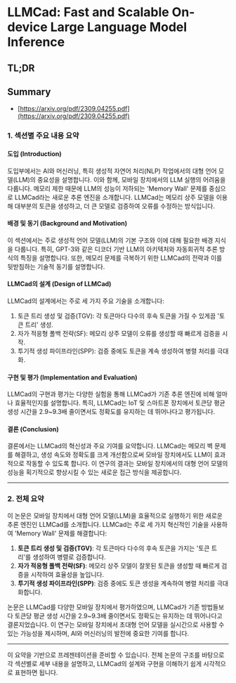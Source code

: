 # LLMCad: Fast and Scalable On-device Large Language Model Inference
## TL;DR
## Summary
- [https://arxiv.org/pdf/2309.04255.pdf](https://arxiv.org/pdf/2309.04255.pdf)

### 1. 섹션별 주요 내용 요약

#### 도입 (Introduction)
도입부에서는 AI와 머신러닝, 특히 생성적 자연어 처리(NLP) 작업에서의 대형 언어 모델(LLM)의 중요성을 설명합니다. 이와 함께, 모바일 장치에서의 LLM 실행의 어려움을 다룹니다. 메모리 제한 때문에 LLM의 성능이 저하되는 'Memory Wall' 문제를 중심으로 LLMCad라는 새로운 추론 엔진을 소개합니다. LLMCad는 메모리 상주 모델을 이용해 대부분의 토큰을 생성하고, 더 큰 모델로 검증하여 오류를 수정하는 방식입니다.

#### 배경 및 동기 (Background and Motivation)
이 섹션에서는 주로 생성적 언어 모델(LLM)의 기본 구조와 이에 대해 필요한 배경 지식을 다룹니다. 특히, GPT-3와 같은 디코더 기반 LLM의 아키텍처와 자동회귀적 추론 방식의 특징을 설명합니다. 또한, 메모리 문제를 극복하기 위한 LLMCad의 전략과 이를 뒷받침하는 기술적 동기를 설명합니다.

#### LLMCad의 설계 (Design of LLMCad)
LLMCad의 설계에서는 주로 세 가지 주요 기술을 소개합니다:
1) 토큰 트리 생성 및 검증(TGV): 각 토큰마다 다수의 후속 토큰을 가질 수 있게끔 '토큰 트리' 생성.
2) 자가 적응형 폴백 전략(SF): 메모리 상주 모델이 오류를 생성할 때 빠르게 검증을 시작.
3) 투기적 생성 파이프라인(SPP): 검증 중에도 토큰을 계속 생성하여 병렬 처리를 극대화.

#### 구현 및 평가 (Implementation and Evaluation)
LLMCad의 구현과 평가는 다양한 실험을 통해 LLMCad가 기존 추론 엔진에 비해 얼마나 효율적인지를 설명합니다. 특히, LLMCad는 IoT 및 스마트폰 장치에서 토큰당 평균 생성 시간을 2.9~9.3배 줄이면서도 정확도를 유지하는 데 뛰어나다고 평가됩니다.

#### 결론 (Conclusion)
결론에서는 LLMCad의 혁신성과 주요 기여를 요약합니다. LLMCad는 메모리 벽 문제를 해결하고, 생성 속도와 정확도를 크게 개선함으로써 모바일 장치에서도 LLM이 효과적으로 작동할 수 있도록 합니다. 이 연구의 결과는 모바일 장치에서의 대형 언어 모델의 성능을 획기적으로 향상시킬 수 있는 새로운 접근 방식을 제공합니다.

---

### 2. 전체 요약

이 논문은 모바일 장치에서 대형 언어 모델(LLM)을 효율적으로 실행하기 위한 새로운 추론 엔진인 LLMCad를 소개합니다. LLMCad는 주로 세 가지 혁신적인 기술을 사용하여 'Memory Wall' 문제를 해결합니다:

1. **토큰 트리 생성 및 검증(TGV)**: 각 토큰마다 다수의 후속 토큰을 가지는 '토큰 트리'를 생성하여 병렬로 검증합니다.
2. **자가 적응형 폴백 전략(SF)**: 메모리 상주 모델이 잘못된 토큰을 생성할 때 빠르게 검증을 시작하여 효율성을 높입니다.
3. **투기적 생성 파이프라인(SPP)**: 검증 중에도 토큰 생성을 계속하여 병렬 처리를 극대화합니다.

논문은 LLMCad를 다양한 모바일 장치에서 평가하였으며, LLMCad가 기존 방법들보다 토큰당 평균 생성 시간을 2.9~9.3배 줄이면서도 정확도는 유지하는 데 뛰어나다고 결론지었습니다. 이 연구는 모바일 장치에서 초대형 언어 모델을 실시간으로 사용할 수 있는 가능성을 제시하며, AI와 머신러닝의 발전에 중요한 기여를 합니다.

---

이 요약을 기반으로 프레젠테이션을 준비할 수 있습니다. 전체 논문의 구조를 바탕으로 각 섹션별로 세부 내용을 설명하고, LLMCad의 설계와 구현을 이해하기 쉽게 시각적으로 표현하면 됩니다.